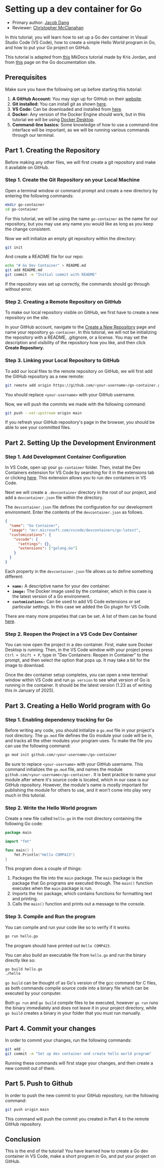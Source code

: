 # Setting up a dev container for Go

* Primary author: [Jacob Dang](https://github.com/jacobdang207)
* Reviewer: [Christopher McClanahan](https://github.com/chrmccl)

In this tutorial, you will learn how to set up a Go dev container in Visual Studio Code (VS Code), how to create a simple Hello World program in Go, and how to put your Go project on GitHub.

This tutorial is adapted from [this](https://comp423-25s.github.io/resources/MkDocs/tutorial/) MkDocs tutorial made by Kris Jordan, and from [this](https://go.dev/doc/tutorial/getting-started) page on the Go documentation site.

## Prerequisites
Make sure you have the following set up before starting this tutorial:

1. **A GitHub Account:** You may sign up for GitHub on their [website](https://github.com/).
2. **Git installed:** You can install git as shown [here](https://git-scm.com/book/en/v2/Getting-Started-Installing-Git).
3. **VS Code:** Can be downloaded and installed from [here](https://code.visualstudio.com/).
4. **Docker:** Any version of the Docker Engine should work, but in this tutorial we will be using [Docker Desktop](https://www.docker.com/products/docker-desktop).
5. **Command-line basics:** Some knowledge of how to use a command-line interface will be important, as we will be running various commands through our terminal.

## Part 1. Creating the Repository

Before making any other files, we will first create a git repository and make it available on GitHub.

### Step 1. Create the Git Repository on your Local Machine
Open a terminal window or command prompt and create a new directory by entering the following commands:
``` bash
mkdir go-container
cd go-container
```
For this tutorial, we will be using the name `go-container` as the name for our repository, but you may use any name you would like as long as you keep the change consistent.

Now we will initialize an empty git repository within the directory:

``` bash
git init
```
And create a README file for our repo: 

``` bash
echo "# Go Dev Container" > README.md
git add README.md
git commit -m "Initial commit with README"
```
If the repository was set up correctly, the commands should go through without error.

### Step 2. Creating a Remote Repository on GitHub
To make our local repository visible on GitHub, we first have to create a new repository on the site.

In your GitHub account, navigate to the [Create a New Repository](https://github.com/new) page and name your repository `go-container`. In this tutorial, we will not be initializing the repository with a README, .gitignore, or a license. You may set the description and visibility of the repository how you like, and then click **Create Repository.**

### Step 3. Linking your Local Repository to GitHub
To add our local files to the remote repository on GitHub, we will first add the GitHub repository as a new remote:
``` bash
git remote add origin https://github.com/<your-username>/go-container.git
```
You should replace `<your-username>` with your GitHub username.

Now, we will push the commits we made with the following command:
``` bash
git push --set-upstream origin main
```
If you refresh your GitHub repository's page in the browser, you should be able to see your committed files.

## Part 2. Setting Up the Development Environment
### Step 1. Add Development Container Configuration
In VS Code, open up your `go-container` folder. Then, install the Dev Containers extension for VS Code by searching for it in the extensions tab or clicking [here](https://marketplace.visualstudio.com/items?itemName=ms-vscode-remote.remote-containers). This extension allows you to run dev containers in VS Code.

Next we will create a `.devcontainer` directory in the root of our project, and add a `devcontainer.json` file within the directory.

The `devcontainer.json` file defines the configuration for our development environment. Enter the contents of the `devcontainer.json` as follows.

``` json title="devcontainer.json"
{
  "name": "Go Container",
  "image": "mcr.microsoft.com/vscode/devcontainers/go:latest",
  "customizations": {
    "vscode": {
      "settings": {},
      "extensions": ["golang.Go"]
    }
  }
}
```
Each property in the `devcontainer.json` file allows us to define something different:

* **`name:`** A descriptive name for your dev container.
* **`image:`** The Docker image used by the container, which in this case is the latest version of a Go environment.
* **`customizations:`** Can be used to add VS Code extensions or set particular settings. In this case we added the Go plugin for VS Code.

There are many more propeties that can be set. A list of them can be found [here](https://containers.dev/implementors/json_reference/).

### Step 2. Reopen the Project in a VS Code Dev Container
You can now open the project in a dev container. First, make sure Docker Desktop is running. Then, in the VS Code window with your project press `Ctrl + Shift + P`, type in "Dev Containers: Reopen in Container" to the prompt, and then select the option that pops up. It may take a bit for the image to download.

Once the dev container setup completes, you can open a new terminal window within VS Code and run `go version` to see what version of Go is running in the container. It should be the latest version (1.23 as of writing this in January of 2025).

## Part 3. Creating a Hello World program with Go
### Step 1. Enabling dependency tracking for Go
Before writing any code, you should initialize a `go.mod` file in your project's root directory. The `go.mod` file defines the Go module your code will be in, and tracks all the other modules your program uses. To make the file you can use the following command:
``` bash
go mod init github.com/<your-username>/go-container
```
Be sure to replace `<your-username>` with your GitHub username. This command initializes the `go.mod` file, and names the module `github.com/<your-username>/go-container.` It is best practice to name your module after where it's source code is located, which in our case is our GitHub repository. However, the module's name is mostly important for publishing the module for others to use, and it won't come into play very much in this tutorial.

### Step 2. Write the Hello World program
Create a new file called `hello.go` in the root directory containing the following Go code:
``` go title="hello.go"
package main

import "fmt"

func main() {
	fmt.Println("Hello COMP423")
}
```
This program does a couple of things:

1. Packages the file into the `main` package. The `main` package is the package that Go programs are executed through. The `main()` function executes when the `main` package is run.
2. Imports the `fmt` package, which contains functions for formatting text and printing.
3. Calls the `main()` function and prints out a message to the console.

### Step 3. Compile and Run the program
You can compile and run your code like so to verify if it works:

``` bash
go run hello.go
```
The program should have printed out `Hello COMP423`.

You can also build an executable file from `hello.go` and run the binary directly like so:
``` bash
go build hello.go
./hello
```
`go build` can be thought of as Go's version of the gcc command for C files, as both commands compile source code into a binary file which can be executed by your computer. 

Both `go run` and `go build` compile files to be executed, however `go run` runs the binary immediately and does not leave it in your project directory, while `go build` creates a binary in your folder that you must run manually. 

## Part 4. Commit your changes
In order to commit your changes, run the following commands:
``` bash
git add .
git commit -m "Set up dev container and create hello world program"
```
Running these commands will first stage your changes, and then create a new commit out of them.

## Part 5. Push to Github
In order to push the new commit to your GitHub repository, run the following command:
``` bash
git push origin main
```
This command will push the commit you created in Part 4 to the remote GitHub repository.

## Conclusion
This is the end of the tutorial! You have learned how to create a Go dev container in VS Code, make a short program in Go, and put your project on GitHub.
